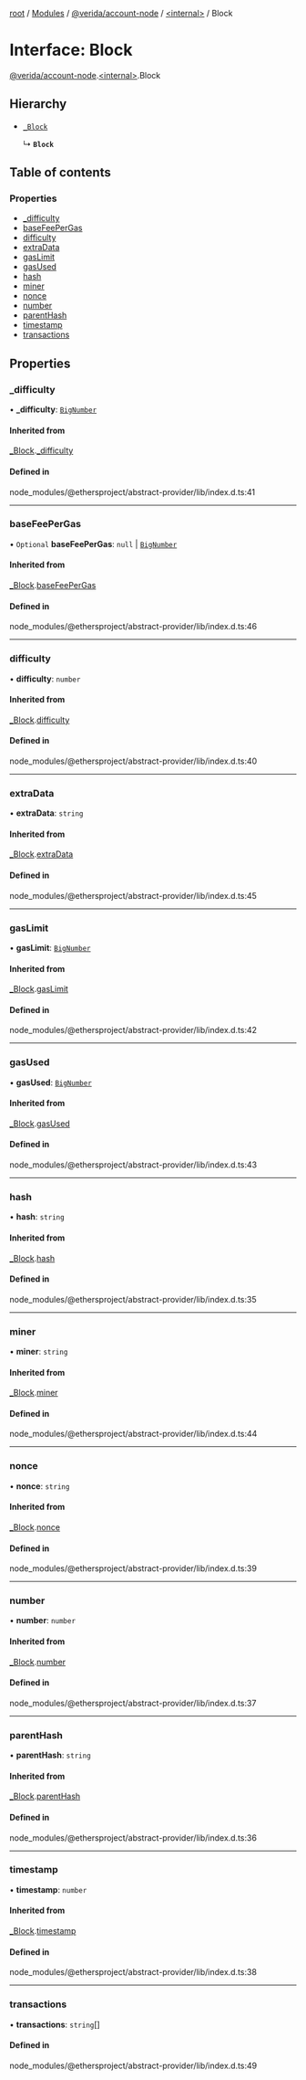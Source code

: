 [root](../README.md) / [Modules](../modules.md) / [@verida/account-node](../modules/verida_account_node.md) / [<internal\>](../modules/verida_account_node._internal_.md) / Block

# Interface: Block

[@verida/account-node](../modules/verida_account_node.md).[<internal\>](../modules/verida_account_node._internal_.md).Block

## Hierarchy

- [`_Block`](verida_account_node._internal_._Block.md)

  ↳ **`Block`**

## Table of contents

### Properties

- [\_difficulty](verida_account_node._internal_.Block.md#_difficulty)
- [baseFeePerGas](verida_account_node._internal_.Block.md#basefeepergas)
- [difficulty](verida_account_node._internal_.Block.md#difficulty)
- [extraData](verida_account_node._internal_.Block.md#extradata)
- [gasLimit](verida_account_node._internal_.Block.md#gaslimit)
- [gasUsed](verida_account_node._internal_.Block.md#gasused)
- [hash](verida_account_node._internal_.Block.md#hash)
- [miner](verida_account_node._internal_.Block.md#miner)
- [nonce](verida_account_node._internal_.Block.md#nonce)
- [number](verida_account_node._internal_.Block.md#number)
- [parentHash](verida_account_node._internal_.Block.md#parenthash)
- [timestamp](verida_account_node._internal_.Block.md#timestamp)
- [transactions](verida_account_node._internal_.Block.md#transactions)

## Properties

### \_difficulty

• **\_difficulty**: [`BigNumber`](../classes/verida_account_node._internal_.BigNumber.md)

#### Inherited from

[_Block](verida_account_node._internal_._Block.md).[_difficulty](verida_account_node._internal_._Block.md#_difficulty)

#### Defined in

node_modules/@ethersproject/abstract-provider/lib/index.d.ts:41

___

### baseFeePerGas

• `Optional` **baseFeePerGas**: ``null`` \| [`BigNumber`](../classes/verida_account_node._internal_.BigNumber.md)

#### Inherited from

[_Block](verida_account_node._internal_._Block.md).[baseFeePerGas](verida_account_node._internal_._Block.md#basefeepergas)

#### Defined in

node_modules/@ethersproject/abstract-provider/lib/index.d.ts:46

___

### difficulty

• **difficulty**: `number`

#### Inherited from

[_Block](verida_account_node._internal_._Block.md).[difficulty](verida_account_node._internal_._Block.md#difficulty)

#### Defined in

node_modules/@ethersproject/abstract-provider/lib/index.d.ts:40

___

### extraData

• **extraData**: `string`

#### Inherited from

[_Block](verida_account_node._internal_._Block.md).[extraData](verida_account_node._internal_._Block.md#extradata)

#### Defined in

node_modules/@ethersproject/abstract-provider/lib/index.d.ts:45

___

### gasLimit

• **gasLimit**: [`BigNumber`](../classes/verida_account_node._internal_.BigNumber.md)

#### Inherited from

[_Block](verida_account_node._internal_._Block.md).[gasLimit](verida_account_node._internal_._Block.md#gaslimit)

#### Defined in

node_modules/@ethersproject/abstract-provider/lib/index.d.ts:42

___

### gasUsed

• **gasUsed**: [`BigNumber`](../classes/verida_account_node._internal_.BigNumber.md)

#### Inherited from

[_Block](verida_account_node._internal_._Block.md).[gasUsed](verida_account_node._internal_._Block.md#gasused)

#### Defined in

node_modules/@ethersproject/abstract-provider/lib/index.d.ts:43

___

### hash

• **hash**: `string`

#### Inherited from

[_Block](verida_account_node._internal_._Block.md).[hash](verida_account_node._internal_._Block.md#hash)

#### Defined in

node_modules/@ethersproject/abstract-provider/lib/index.d.ts:35

___

### miner

• **miner**: `string`

#### Inherited from

[_Block](verida_account_node._internal_._Block.md).[miner](verida_account_node._internal_._Block.md#miner)

#### Defined in

node_modules/@ethersproject/abstract-provider/lib/index.d.ts:44

___

### nonce

• **nonce**: `string`

#### Inherited from

[_Block](verida_account_node._internal_._Block.md).[nonce](verida_account_node._internal_._Block.md#nonce)

#### Defined in

node_modules/@ethersproject/abstract-provider/lib/index.d.ts:39

___

### number

• **number**: `number`

#### Inherited from

[_Block](verida_account_node._internal_._Block.md).[number](verida_account_node._internal_._Block.md#number)

#### Defined in

node_modules/@ethersproject/abstract-provider/lib/index.d.ts:37

___

### parentHash

• **parentHash**: `string`

#### Inherited from

[_Block](verida_account_node._internal_._Block.md).[parentHash](verida_account_node._internal_._Block.md#parenthash)

#### Defined in

node_modules/@ethersproject/abstract-provider/lib/index.d.ts:36

___

### timestamp

• **timestamp**: `number`

#### Inherited from

[_Block](verida_account_node._internal_._Block.md).[timestamp](verida_account_node._internal_._Block.md#timestamp)

#### Defined in

node_modules/@ethersproject/abstract-provider/lib/index.d.ts:38

___

### transactions

• **transactions**: `string`[]

#### Defined in

node_modules/@ethersproject/abstract-provider/lib/index.d.ts:49
